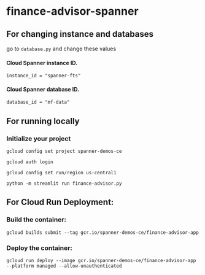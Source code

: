 # finance-advisor-spanner

## For changing instance and databases 
go to ```database.py``` and change these values
#### Cloud Spanner instance ID.
```instance_id = "spanner-fts"```
#### Cloud Spanner database ID.
```database_id = "mf-data"```

## For running locally

### Initialize your project 
    gcloud config set project spanner-demos-ce

    gcloud auth login

    gcloud config set run/region us-central1

    python -m streamlit run finance-advisor.py

## For Cloud Run Deployment:

### Build the container: 
    gcloud builds submit --tag gcr.io/spanner-demos-ce/finance-advisor-app
### Deploy the container: 
    gcloud run deploy --image gcr.io/spanner-demos-ce/finance-advisor-app --platform managed --allow-unauthenticated

